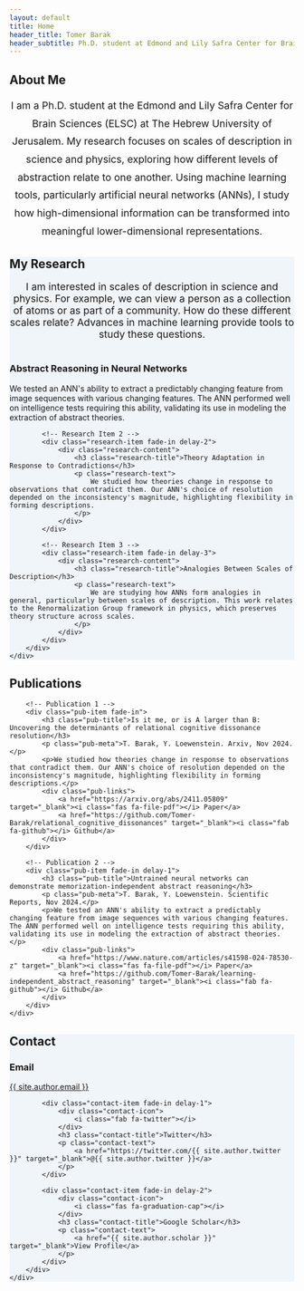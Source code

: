 ```yaml
---
layout: default
title: Home
header_title: Tomer Barak
header_subtitle: Ph.D. student at Edmond and Lily Safra Center for Brain Sciences (ELSC)<br>The Hebrew University of Jerusalem.
---
```


<!-- About Section -->
<section id="about">
    <div class="container">
        <h2 class="section-title">About Me</h2>
        <div class="fade-in">
            <p style="text-align: center; max-width: 800px; margin: 0 auto; font-size: 1.1rem; line-height: 1.8;">
                I am a Ph.D. student at the Edmond and Lily Safra Center for Brain Sciences (ELSC) at The Hebrew University of Jerusalem. My research focuses on scales of description in science and physics, exploring how different levels of abstraction relate to one another. Using machine learning tools, particularly artificial neural networks (ANNs), I study how high-dimensional information can be transformed into meaningful lower-dimensional representations.
            </p>
        </div>
    </div>
</section>

<!-- Research Section -->
<section id="research" style="background-color: #f0f5fa;">
    <div class="container">
        <h2 class="section-title">My Research</h2>
        <p style="text-align: center; max-width: 800px; margin: 0 auto 40px; font-size: 1.1rem;">
            I am interested in scales of description in science and physics. For example, we can view a person as a collection of atoms or as part of a community. How do these different scales relate? Advances in machine learning provide tools to study these questions.
        </p>
        <div class="research-container">
            <!-- Research Item 1 -->
            <div class="research-item fade-in delay-1">
                <div class="research-content">
                    <h3 class="research-title">Abstract Reasoning in Neural Networks</h3>
                    <p class="research-text">
                        We tested an ANN's ability to extract a predictably changing feature from image sequences with various changing features. The ANN performed well on intelligence tests requiring this ability, validating its use in modeling the extraction of abstract theories.
                    </p>
                </div>
            </div>
            
            <!-- Research Item 2 -->
            <div class="research-item fade-in delay-2">
                <div class="research-content">
                    <h3 class="research-title">Theory Adaptation in Response to Contradictions</h3>
                    <p class="research-text">
                        We studied how theories change in response to observations that contradict them. Our ANN's choice of resolution depended on the inconsistency's magnitude, highlighting flexibility in forming descriptions.
                    </p>
                </div>
            </div>
            
            <!-- Research Item 3 -->
            <div class="research-item fade-in delay-3">
                <div class="research-content">
                    <h3 class="research-title">Analogies Between Scales of Description</h3>
                    <p class="research-text">
                        We are studying how ANNs form analogies in general, particularly between scales of description. This work relates to the Renormalization Group framework in physics, which preserves theory structure across scales.
                    </p>
                </div>
            </div>
        </div>
    </div>
</section>

<!-- Publications Section -->
<section id="publications">
    <div class="container">
        <h2 class="section-title">Publications</h2>
        
        <!-- Publication 1 -->
        <div class="pub-item fade-in">
            <h3 class="pub-title">Is it me, or is A larger than B: Uncovering the determinants of relational cognitive dissonance resolution</h3>
            <p class="pub-meta">T. Barak, Y. Loewenstein. Arxiv, Nov 2024.</p>
            <p>We studied how theories change in response to observations that contradict them. Our ANN's choice of resolution depended on the inconsistency's magnitude, highlighting flexibility in forming descriptions.</p>
            <div class="pub-links">
                <a href="https://arxiv.org/abs/2411.05809" target="_blank"><i class="fas fa-file-pdf"></i> Paper</a>
                <a href="https://github.com/Tomer-Barak/relational_cognitive_dissonances" target="_blank"><i class="fab fa-github"></i> Github</a>
            </div>
        </div>
        
        <!-- Publication 2 -->
        <div class="pub-item fade-in delay-1">
            <h3 class="pub-title">Untrained neural networks can demonstrate memorization-independent abstract reasoning</h3>
            <p class="pub-meta">T. Barak, Y. Loewenstein. Scientific Reports, Nov 2024.</p>
            <p>We tested an ANN's ability to extract a predictably changing feature from image sequences with various changing features. The ANN performed well on intelligence tests requiring this ability, validating its use in modeling the extraction of abstract theories.</p>
            <div class="pub-links">
                <a href="https://www.nature.com/articles/s41598-024-78530-z" target="_blank"><i class="fas fa-file-pdf"></i> Paper</a>
                <a href="https://github.com/Tomer-Barak/learning-independent_abstract_reasoning" target="_blank"><i class="fab fa-github"></i> Github</a>
            </div>
        </div>
    </div>
</section>

<!-- Contact Section -->
<section id="contact" style="background-color: #f0f5fa;">
    <div class="container">
        <h2 class="section-title">Contact</h2>
        <div class="contact-info">
            <div class="contact-item fade-in">
                <div class="contact-icon">
                    <i class="fas fa-envelope"></i>
                </div>
                <h3 class="contact-title">Email</h3>
                <p class="contact-text">
                    <a href="mailto:{{ site.author.email }}">{{ site.author.email }}</a>
                </p>
            </div>
            
            <div class="contact-item fade-in delay-1">
                <div class="contact-icon">
                    <i class="fab fa-twitter"></i>
                </div>
                <h3 class="contact-title">Twitter</h3>
                <p class="contact-text">
                    <a href="https://twitter.com/{{ site.author.twitter }}" target="_blank">@{{ site.author.twitter }}</a>
                </p>
            </div>
            
            <div class="contact-item fade-in delay-2">
                <div class="contact-icon">
                    <i class="fas fa-graduation-cap"></i>
                </div>
                <h3 class="contact-title">Google Scholar</h3>
                <p class="contact-text">
                    <a href="{{ site.author.scholar }}" target="_blank">View Profile</a>
                </p>
            </div>
        </div>
    </div>
</section>
